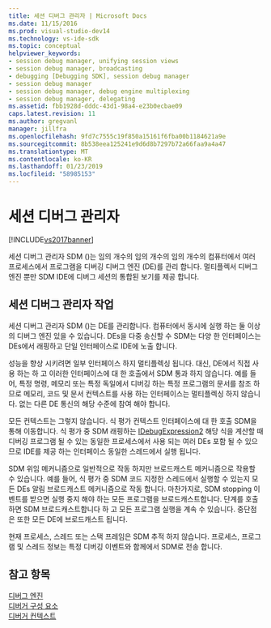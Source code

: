 ```yaml
---
title: 세션 디버그 관리자 | Microsoft Docs
ms.date: 11/15/2016
ms.prod: visual-studio-dev14
ms.technology: vs-ide-sdk
ms.topic: conceptual
helpviewer_keywords:
- session debug manager, unifying session views
- session debug manager, broadcasting
- debugging [Debugging SDK], session debug manager
- session debug manager
- session debug manager, debug engine multiplexing
- session debug manager, delegating
ms.assetid: fbb1928d-dddc-43d1-98a4-e23b0ecbae09
caps.latest.revision: 11
ms.author: gregvanl
manager: jillfra
ms.openlocfilehash: 9fd7c7555c19f850a15161f6fba00b1184621a9e
ms.sourcegitcommit: 8b538eea125241e9d6d8b7297b72a66faa9a4a47
ms.translationtype: MT
ms.contentlocale: ko-KR
ms.lasthandoff: 01/23/2019
ms.locfileid: "58985153"
---
```

# <a name="session-debug-manager"></a>세션 디버그 관리자
[!INCLUDE[vs2017banner](../../includes/vs2017banner.md)]

세션 디버그 관리자 SDM ()는 임의 개수의 임의 개수의 임의 개수의 컴퓨터에서 여러 프로세스에서 프로그램을 디버깅 디버그 엔진 (DE)를 관리 합니다. 멀티플렉서 디버그 엔진 뿐만 SDM IDE에 디버그 세션의 통합된 보기를 제공 합니다.  
  
## <a name="session-debug-manager-operation"></a>세션 디버그 관리자 작업  
 세션 디버그 관리자 SDM ()는 DE를 관리합니다. 컴퓨터에서 동시에 실행 하는 둘 이상의 디버그 엔진 있을 수 있습니다. DEs을 다중 송신할 수 SDM는 다양 한 인터페이스는 DEs에서 래핑하고 단일 인터페이스로 IDE에 노출 합니다.  
  
 성능을 향상 시키려면 일부 인터페이스 하지 멀티플렉싱 됩니다. 대신, DE에서 직접 사용 하는 하 고 이러한 인터페이스에 대 한 호출에서 SDM 통과 하지 않습니다. 예를 들어, 특정 명령, 메모리 또는 특정 독일에서 디버깅 하는 특정 프로그램의 문서를 참조 하므로 메모리, 코드 및 문서 컨텍스트를 사용 하는 인터페이스는 멀티플렉싱 하지 않습니다. 없는 다른 DE 통신의 해당 수준에 참여 해야 합니다.  
  
 모든 컨텍스트는 그렇지 않습니다. 식 평가 컨텍스트 인터페이스에 대 한 호출 SDM을 통해 이동합니다. 식 평가 중 SDM 래핑하는 [IDebugExpression2](../../extensibility/debugger/reference/idebugexpression2.md) 해당 식을 계산할 때 디버깅 프로그램 될 수 있는 동일한 프로세스에서 사용 되는 여러 DEs 포함 될 수 있으므로 IDE를 제공 하는 인터페이스 동일한 스레드에서 실행 됩니다.  
  
 SDM 위임 메커니즘으로 일반적으로 작동 하지만 브로드캐스트 메커니즘으로 작용할 수 있습니다. 예를 들어, 식 평가 중 SDM 코드 지정한 스레드에서 실행할 수 있는지 모든 DEs 알림 브로드캐스트 메커니즘으로 작동 합니다. 마찬가지로, SDM stopping 이벤트를 받으면 실행 중지 해야 하는 모든 프로그램을 브로드캐스트합니다. 단계를 호출 하면 SDM 브로드캐스트합니다 하 고 모든 프로그램 실행을 계속 수 있습니다. 중단점은 또한 모든 DE에 브로드캐스트 됩니다.  
  
 현재 프로세스, 스레드 또는 스택 프레임은 SDM 추적 하지 않습니다. 프로세스, 프로그램 및 스레드 정보는 특정 디버깅 이벤트와 함께에서 SDM로 전송 합니다.  
  
## <a name="see-also"></a>참고 항목  
 [디버그 엔진](../../extensibility/debugger/debug-engine.md)   
 [디버거 구성 요소](../../extensibility/debugger/debugger-components.md)   
 [디버거 컨텍스트](../../extensibility/debugger/debugger-contexts.md)
